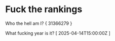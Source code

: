# Fuck the rankings

Who the hell am I?
{ 31366279 }

What fucking year is it?
[ 2025-04-14T15:00:00Z ]
